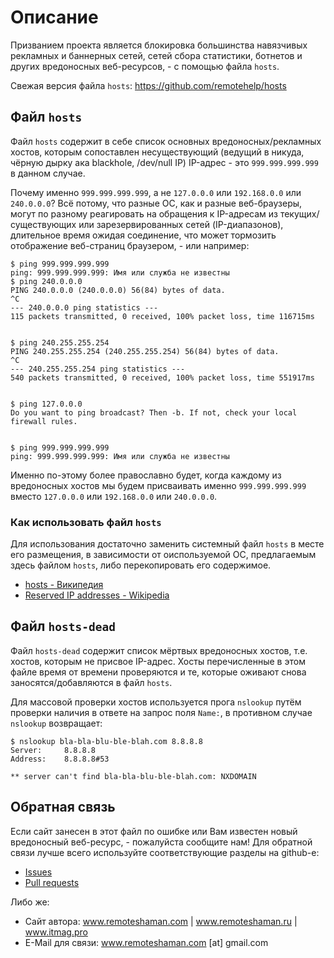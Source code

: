 # Описание

Призванием проекта является блокировка большинства навязчивых рекламных и баннерных сетей, сетей сбора статистики, ботнетов и других вредоносных веб-ресурсов, - с помощью файла `hosts`.

Свежая версия файла `hosts`: https://github.com/remotehelp/hosts


## Файл `hosts`

Файл `hosts` содержит в себе список основных вредоносных/рекламных хостов, которым сопоставлен несуществующий (ведущий в никуда, чёрную дырку ака blackhole, /dev/null IP) IP-адрес - это `999.999.999.999` в данном случае.

Почему именно `999.999.999.999`, а не `127.0.0.0` или `192.168.0.0` или `240.0.0.0`? Всё потому, что разные ОС, как и разные веб-браузеры, могут по разному реагировать на обращения к IP-адресам  из текущих/существующих или зарезервированных сетей (IP-диапазонов), длительное время ожидая соединение, что может тормозить отображение веб-страниц браузером, - или например:

```
$ ping 999.999.999.999
ping: 999.999.999.999: Имя или служба не известны
$ ping 240.0.0.0
PING 240.0.0.0 (240.0.0.0) 56(84) bytes of data.
^C
--- 240.0.0.0 ping statistics ---
115 packets transmitted, 0 received, 100% packet loss, time 116715ms


$ ping 240.255.255.254
PING 240.255.255.254 (240.255.255.254) 56(84) bytes of data.
^C
--- 240.255.255.254 ping statistics ---
540 packets transmitted, 0 received, 100% packet loss, time 551917ms


$ ping 127.0.0.0
Do you want to ping broadcast? Then -b. If not, check your local firewall rules.


$ ping 999.999.999.999
ping: 999.999.999.999: Имя или служба не известны
```

Именно по-этому более православно будет, когда каждому из вредоносных хостов мы будем присваивать именно `999.999.999.999` вместо `127.0.0.0` или `192.168.0.0` или `240.0.0.0`.

### Как использовать файл `hosts`

Для использования достаточно заменить системный файл `hosts` в месте его размещения, в зависимости от оиспользуемой ОС, предлагаемым здесь файлом `hosts`, либо перекопировать его содержимое.

* [hosts - Википедия](https://ru.wikipedia.org/wiki/Hosts)
* [Reserved IP addresses - Wikipedia](https://en.wikipedia.org/wiki/Reserved_IP_addresses)


## Файл `hosts-dead`

Файл `hosts-dead` содержит список мёртвых вредоносных хостов, т.е. хостов, которым не присвое IP-адрес. Хосты перечисленные в этом файле время от времени проверяются и те, которые оживают снова заносятся/добавляются в файл `hosts`.

Для массовой проверки хостов используется прога `nslookup` путём проверки наличия в ответе на запрос поля `Name:`, в противном случае `nslookup` возвращает:

```
$ nslookup bla-bla-blu-ble-blah.com 8.8.8.8
Server:		8.8.8.8
Address:	8.8.8.8#53

** server can't find bla-bla-blu-ble-blah.com: NXDOMAIN
```

## Обратная связь

Если сайт занесен в этот файл по ошибке или Вам известен новый вредоносный веб-ресурс, - пожалуйста сообщите нам!  Для обратной связи лучше всего используйте соответствующие разделы на github-e:
* [Issues](https://github.com/remotehelp/hosts/issues)
* [Pull requests](https://github.com/remotehelp/hosts/pulls)

Либо же:
* Сайт автора: www.remoteshaman.com | www.remoteshaman.ru | www.itmag.pro
* E-Mail для связи: www.remoteshaman.com [at] gmail.com
